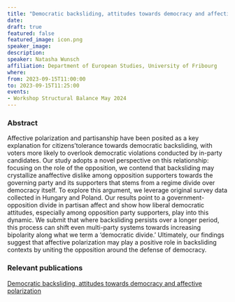 ```yaml
---
title: "Democratic backsliding, attitudes towards democracy and affective polarization"
date:
draft: true
featured: false
featured_image: icon.png
speaker_image:
description:
speaker: Natasha Wunsch
affiliation: Department of European Studies, University of Fribourg
where:
from: 2023-09-15T11:00:00
to: 2023-09-15T11:25:00
events:
- Workshop Structural Balance May 2024 
---
```


### Abstract

Affective polarization and partisanship have been posited as a key explanation for citizens’tolerance towards democratic backsliding, with voters more likely to overlook democratic violations conducted by in-party candidates. Our study adopts a novel perspective on this relationship: focusing on the role of the opposition, we contend that backsliding may crystallize anaffective dislike among opposition supporters towards the governing party and its supporters that stems from a regime divide over democracy itself. To explore this argument, we leverage original survey data collected in Hungary and Poland. Our results point to a government-opposition divide in partisan affect and show how liberal democratic attitudes, especially among opposition party supporters, play into this dynamic. We submit that where backsliding persists over a longer period, this process can shift even multi-party systems towards increasing bipolarity along what we term a ‘democratic divide.’ Ultimately, our findings suggest that affective polarization may play a positive role in backsliding contexts by uniting the opposition around the defense of democracy.


### Relevant publications 

[Democratic backsliding, attitudes towards democracy and
affective polarization](Wunsch.pdf)
